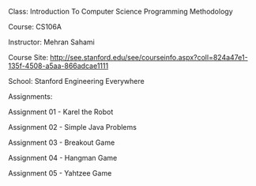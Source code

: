 Class: Introduction To Computer Science Programming Methodology

Course: CS106A

Instructor: Mehran Sahami

Course Site: http://see.stanford.edu/see/courseinfo.aspx?coll=824a47e1-135f-4508-a5aa-866adcae1111

School: Stanford Engineering Everywhere

Assignments:

Assignment 01 - Karel the Robot

Assignment 02 - Simple Java Problems

Assignment 03 - Breakout Game

Assignment 04 - Hangman Game

Assignment 05 - Yahtzee Game
